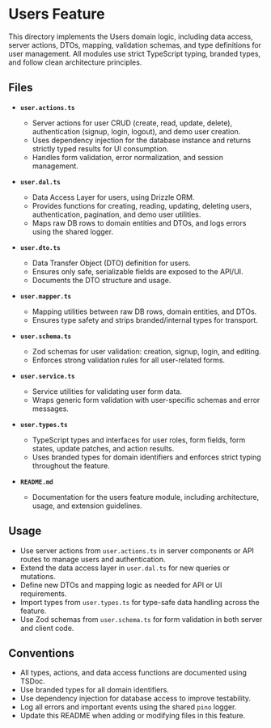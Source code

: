 # Users Feature

This directory implements the Users domain logic, including data access, server actions, DTOs, mapping, validation schemas, and type definitions for user management. All modules use strict TypeScript typing, branded types, and follow clean architecture principles.

## Files

- **`user.actions.ts`**
  - Server actions for user CRUD (create, read, update, delete), authentication (signup, login, logout), and demo user creation.
  - Uses dependency injection for the database instance and returns strictly typed results for UI consumption.
  - Handles form validation, error normalization, and session management.

- **`user.dal.ts`**
  - Data Access Layer for users, using Drizzle ORM.
  - Provides functions for creating, reading, updating, deleting users, authentication, pagination, and demo user utilities.
  - Maps raw DB rows to domain entities and DTOs, and logs errors using the shared logger.

- **`user.dto.ts`**
  - Data Transfer Object (DTO) definition for users.
  - Ensures only safe, serializable fields are exposed to the API/UI.
  - Documents the DTO structure and usage.

- **`user.mapper.ts`**
  - Mapping utilities between raw DB rows, domain entities, and DTOs.
  - Ensures type safety and strips branded/internal types for transport.

- **`user.schema.ts`**
  - Zod schemas for user validation: creation, signup, login, and editing.
  - Enforces strong validation rules for all user-related forms.

- **`user.service.ts`**
  - Service utilities for validating user form data.
  - Wraps generic form validation with user-specific schemas and error messages.

- **`user.types.ts`**
  - TypeScript types and interfaces for user roles, form fields, form states, update patches, and action results.
  - Uses branded types for domain identifiers and enforces strict typing throughout the feature.

- **`README.md`**
  - Documentation for the users feature module, including architecture, usage, and extension guidelines.

## Usage

- Use server actions from `user.actions.ts` in server components or API routes to manage users and authentication.
- Extend the data access layer in `user.dal.ts` for new queries or mutations.
- Define new DTOs and mapping logic as needed for API or UI requirements.
- Import types from `user.types.ts` for type-safe data handling across the feature.
- Use Zod schemas from `user.schema.ts` for form validation in both server and client code.

## Conventions

- All types, actions, and data access functions are documented using TSDoc.
- Use branded types for all domain identifiers.
- Use dependency injection for database access to improve testability.
- Log all errors and important events using the shared `pino` logger.
- Update this README when adding or modifying files in this feature.

